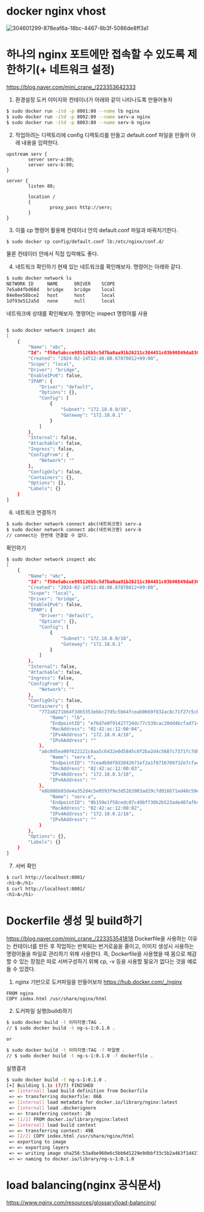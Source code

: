 # docker nginx vhost
![304601299-878eaf6a-18bc-4467-8b3f-5086de8ff3a1](https://github.com/papercrane55123/docker-nginx-vhost/assets/150432433/4e1b47ab-0550-4799-86ea-898f27cff012)

# 하나의 nginx 포트에만 접속할 수 있도록 제한하기(+ 네트워크 설정)
https://blog.naver.com/mini_crane_/223353642333

1) 환경설정
도커 이미지와 컨테이너가 아래와 같이 나타나도록 만들어놓자
```sh
$ sudo docker run -itd -p 8001:80 --name lb nginx
$ sudo docker run -itd -p 8002:80 --name serv-a nginx
$ sudo docker run -itd -p 8003:80 --name serv-b nginx
```

2) 작업하려는 디렉토리에 config 디렉토리를 만들고 default.conf 파일을 만들어 아래 내용을 입력한다.
```
upstream serv {
        server serv-a:80;
        server serv-b:80;
}

server {
        listen 80;

        location /
        {
                proxy_pass http://serv;
        }
}
```

3) 이를 cp 명령어 활용해 컨테이너 안의 default.conf 파일과 바꿔치기한다.
```sh
$ sudo docker cp config/default.conf lb:/etc/nginx/conf.d/
```
물론 컨테이터 안에서 직접 입력해도 좋다.

4) 네트워크 확인하기
현재 있는 네트워크를 확인해보자. 명령어는 아래와 같다.
```sh
$ sudo docker network ls
NETWORK ID     NAME      DRIVER    SCOPE
7e5a04fbd68d   bridge    bridge    local
84e8ee58bce2   host      host      local
1df93e512a5d   none      null      local
```

네트워크에 상태를 확인해보자. 명령어는 inspect 명령어를 사용
```sh

$ sudo docker network inspect abc
[
    {
        "Name": "abc",
        "Id": "f50e5abcce985126b5c5d7ba0aa91b26211c304451c03b90849da830a6312284",
        "Created": "2024-02-14T12:48:08.67870812+09:00",
        "Scope": "local",
        "Driver": "bridge",
        "EnableIPv6": false,
        "IPAM": {
            "Driver": "default",
            "Options": {},
            "Config": [
                {
                    "Subnet": "172.18.0.0/16",
                    "Gateway": "172.18.0.1"
                }
            ]
        },
        "Internal": false,
        "Attachable": false,
        "Ingress": false,
        "ConfigFrom": {
            "Network": ""
        },
        "ConfigOnly": false,
        "Containers": {},
        "Options": {},
        "Labels": {}
    }
]
```
6) 네트워크 연결하기
```sh
$ sudo docker network connect abc(네트워크명) serv-a
$ sudo docker network connect abc(네트워크명) serv-b
// connect는 한번에 연결할 수 없다.
```

확인하기
```sh
$ sudo docker network inspect abc
[
    {
        "Name": "abc",
        "Id": "f50e5abcce985126b5c5d7ba0aa91b26211c304451c03b90849da830a6312284",
        "Created": "2024-02-14T12:48:08.67870812+09:00",
        "Scope": "local",
        "Driver": "bridge",
        "EnableIPv6": false,
        "IPAM": {
            "Driver": "default",
            "Options": {},
            "Config": [
                {
                    "Subnet": "172.18.0.0/16",
                    "Gateway": "172.18.0.1"
                }
            ]
        },
        "Internal": false,
        "Attachable": false,
        "Ingress": false,
        "ConfigFrom": {
            "Network": ""
        },
        "ConfigOnly": false,
        "Containers": {
            "772a8271b64f3db5353ebbc27d5c5b64fceab0669f832ac8c71f27c5cbdbbaa0": {
                "Name": "lb",
                "EndpointID": "e76d7e0f91427724dc77c539cac20dd4bcfad714ae9da8a0f349de268e36c068",
                "MacAddress": "02:42:ac:12:00:04",
                "IPv4Address": "172.18.0.4/16",
                "IPv6Address": ""
            },
            "a6c0d5ea90f622121c6aa5c6432e0d5845c0f2ba2d4c5687c7371fc7d064059c": {
                "Name": "serv-b",
                "EndpointID": "7cea4b9df8d2042671ef2a1f8716709732e7cfaca0f57bb47770e32094c0ff85",
                "MacAddress": "02:42:ac:12:00:03",
                "IPv4Address": "172.18.0.3/16",
                "IPv6Address": ""
            },
            "e8b986b03de4a352d4c5e0593f9e3d5263903ad29c7d916671ed48c59ea6d8c1": {
                "Name": "serv-a",
                "EndpointID": "8b159e1f58cedc07c49bff30b2b523ade407afb4ea9cf505623fe9402377c049",
                "MacAddress": "02:42:ac:12:00:02",
                "IPv4Address": "172.18.0.2/16",
                "IPv6Address": ""
            }
        },
        "Options": {},
        "Labels": {}
    }
]
```
7) 서버 확인
```sh
$ curl http://localhost:8001/
<h1>B</h1>
$ curl http://localhost:8001/
<h1>A</h1>
```

# Dockerfile 생성 및 build하기
https://blog.naver.com/mini_crane_/223353541818
Dockerfile을 사용하는 이유는 컨테이너를 만든 후 작업하는 반복되는 번거로움을 줄이고, 이미지 생성시 사용하는 명령어들을 파일로 관리하기 위해 사용한다. 
즉, Dockerfile을 사용했을 때 몸으로 체감할 수 있는 장점은 따로 서버구성하기 위해 cp, -v 등을 사용할 필요가 없다는 것을 예로 들 수 있겠다.
1) nginx 기반으로 도커파일을 만들어보자
https://hub.docker.com/_/nginx
```
FROM nginx
COPY index.html /usr/share/nginx/html
```
2) 도커파일 실행(build)하기
```sh
$ sudo docker build -t 이미지명:TAG .
// $ sudo docker build -t ng-s-1:0.1.0 .

or

$ sudo docker build -t 이미지명:TAG -f 파일명 .
// $ sudo docker build -t ng-s-1:0.1.0 -f dockerfile .
```

실행결과
```sh
$ sudo docker build -t ng-s-1:0.1.0 .
[+] Building 1.1s (7/7) FINISHED                                                                                                                      docker:default
 => [internal] load build definition from Dockerfile                                                                                                            0.1s
 => => transferring dockerfile: 86B                                                                                                                             0.0s
 => [internal] load metadata for docker.io/library/nginx:latest                                                                                                 0.0s
 => [internal] load .dockerignore                                                                                                                               0.1s
 => => transferring context: 2B                                                                                                                                 0.0s
 => [1/2] FROM docker.io/library/nginx:latest                                                                                                                   0.4s
 => [internal] load build context                                                                                                                               0.2s
 => => transferring context: 49B                                                                                                                                0.0s
 => [2/2] COPY index.html /usr/share/nginx/html                                                                                                                 0.1s
 => exporting to image                                                                                                                                          0.1s
 => => exporting layers                                                                                                                                         0.1s
 => => writing image sha256:53a4be960e6c5bb6d1229e9dbbf33c5b2a463f1d427f566ff8bbacc51ca71356                                                                    0.0s
 => => naming to docker.io/library/ng-s-1:0.1.0                                                                                                                 0.0s
```

# load balancing(nginx 공식문서)
https://www.nginx.com/resources/glossary/load-balancing/
